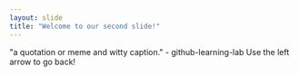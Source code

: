 ```yaml
---
layout: slide
title: "Welcome to our second slide!"
---
```

"a quotation or meme and witty caption." - github-learning-lab
Use the left arrow to go back!
